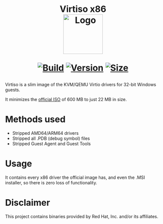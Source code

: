 <h1 align="center">Virtiso x86<br />
<div align="center">
<img src="https://github.com/qemus/virtiso-x86/raw/master/.github/logo.png" title="Logo" style="max-width:100%;" width="128" />
</div>
<div align="center">
  
  [![Build](https://github.com/qemus/virtiso-x86/actions/workflows/build.yml/badge.svg)](https://github.com/qemus/virtiso-x86/)
  [![Version](https://img.shields.io/github/v/tag/qemus/virtiso-x86?label=version&sort=semver&color=066da5)](https://github.com/qemus/virtiso-x86/releases)
  [![Size](https://img.shields.io/badge/size-21.8_MB-steelblue?style=flat&color=066da5)](https://github.com/qemus/virtiso-x86/releases)
  
</div></h1>

Virtiso is a slim image of the KVM/QEMU Virtio drivers for 32-bit Windows guests.

It minimizes the [official ISO](https://fedorapeople.org/groups/virt/virtio-win/direct-downloads/latest-virtio/) of 600 MB to just 22 MB in size.

# Methods used

  - Stripped AMD64/ARM64 drivers
  - Stripped all .PDB (debug symbol) files
  - Stripped Guest Agent and Guest Tools

# Usage

  It contains every x86 driver the official image has, and even the .MSI installer, so there is zero loss of functionality.

# Disclaimer

  This project contains binaries provided by Red Hat, Inc. and/or its affiliates.
